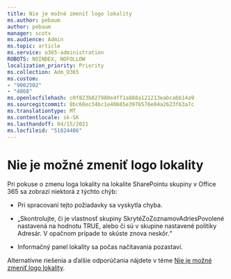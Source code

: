 ```yaml
---
title: Nie je možné zmeniť logo lokality
ms.author: pebaum
author: pebaum
manager: scotv
ms.audience: Admin
ms.topic: article
ms.service: o365-administration
ROBOTS: NOINDEX, NOFOLLOW
localization_priority: Priority
ms.collection: Adm_O365
ms.custom:
- "9002502"
- "4868"
ms.openlocfilehash: c0f823b827980e4ff1a888a121213eabcabb14a9
ms.sourcegitcommit: 8bc60ec34bc1e40685e3976576e04a2623f63a7c
ms.translationtype: MT
ms.contentlocale: sk-SK
ms.lasthandoff: 04/15/2021
ms.locfileid: "51824486"
---
```

# <a name="unable-to-change-site-logo"></a>Nie je možné zmeniť logo lokality

Pri pokuse o zmenu loga lokality na lokalite SharePointu skupiny v Office 365 sa zobrazí niektorá z týchto chýb:

- Pri spracovaní tejto požiadavky sa vyskytla chyba.

- „Skontrolujte, či je vlastnosť skupiny SkrytéZoZoznamovAdriesPovolené nastavená na hodnotu TRUE, alebo či sú v skupine nastavené politiky Adresár. V opačnom prípade to skúste znova neskôr.“

- Informačný panel lokality sa počas načítavania pozastaví.

Alternatívne riešenia a ďalšie odporúčania nájdete v téme [Nie je možné zmeniť logo lokality](https://docs.microsoft.com/sharepoint/troubleshoot/sites/error-when-changing-o365-site-logo).
